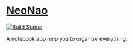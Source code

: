 # [NeoNao](https://quanbrew.github.io/neonao/)

[![Build Status](https://travis-ci.com/quanbrew/draft-js.svg?branch=master)](https://travis-ci.com/quanbrew/draft-js)

A notebook app help you to organize everything.
